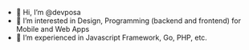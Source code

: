 - 👋 Hi, I’m @devposa
- 👀 I’m interested in Design, Programming (backend and frontend) for Mobile and Web Apps
- 🌱 I’m experienced in Javascript Framework, Go, PHP, etc. 


<!---
devposa/devposa is a ✨ special ✨ repository because its `README.md` (this file) appears on your GitHub profile.
You can click the Preview link to take a look at your changes.
--->
